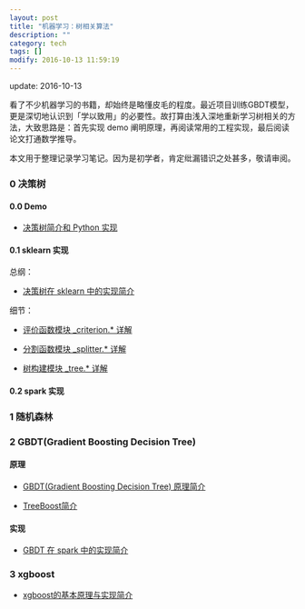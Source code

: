 ```yaml
---
layout: post
title: "机器学习：树相关算法"
description: ""
category: tech
tags: []
modify: 2016-10-13 11:59:19
---
```

update: 2016-10-13

看了不少机器学习的书籍，却始终是略懂皮毛的程度。最近项目训练GBDT模型，更是深切地认识到「学以致用」的必要性。故打算由浅入深地重新学习树相关的方法，大致思路是：首先实现 demo 阐明原理，再阅读常用的工程实现，最后阅读论文打通数学推导。

本文用于整理记录学习笔记。因为是初学者，肯定纰漏错识之处甚多，敬请审阅。


### 0 决策树

#### 0.0 Demo
+ [决策树简介和 Python 实现](http://nbviewer.jupyter.org/github/facaiy/book_notes/blob/master/machine_learning/tree/decision_tree/demo.ipynb)

#### 0.1 sklearn 实现
总纲：

+ [决策树在 sklearn 中的实现简介](http://nbviewer.jupyter.org/github/facaiy/book_notes/blob/master/machine_learning/tree/decision_tree/sklearn/intro.ipynb)

细节：

+ [评价函数模块 _criterion.* 详解](http://nbviewer.jupyter.org/github/facaiy/book_notes/blob/master/machine_learning/tree/decision_tree/sklearn/_criterion.ipynb)

+ [分割函数模块 _splitter.* 详解](http://nbviewer.jupyter.org/github/facaiy/book_notes/blob/master/machine_learning/tree/decision_tree/sklearn/_splitter.ipynb)

+ [树构建模块 _tree.* 详解](http://nbviewer.jupyter.org/github/facaiy/book_notes/blob/master/machine_learning/tree/decision_tree/sklearn/_tree.ipynb)


#### 0.2 spark 实现


### 1 随机森林


### 2 GBDT(Gradient Boosting Decision Tree)

#### 原理

+ [GBDT(Gradient Boosting Decision Tree) 原理简介](http://nbviewer.jupyter.org/github/facaiy/book_notes/blob/master/machine_learning/tree/gbdt/intro.ipynb)

+ [TreeBoost简介]()

#### 实现
+ [GBDT 在 spark 中的实现简介](http://nbviewer.jupyter.org/github/facaiy/book_notes/blob/master/machine_learning/tree/gbdt/spark/intro.ipynb)


### 3 xgboost

+ [xgboost的基本原理与实现简介](http://nbviewer.jupyter.org/github/facaiy/book_notes/blob/master/machine_learning/tree/gbdt/xgboost/intro.ipynb)
